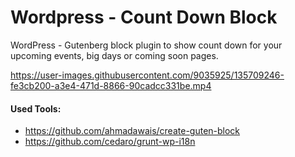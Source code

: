 # Wordpress - Count Down Block

WordPress - Gutenberg block plugin to show count down for your upcoming events, big days or coming soon pages.

https://user-images.githubusercontent.com/9035925/135709246-fe3cb200-a3e4-471d-8866-90cadcc331be.mp4

#### Used Tools:

- https://github.com/ahmadawais/create-guten-block
- https://github.com/cedaro/grunt-wp-i18n
